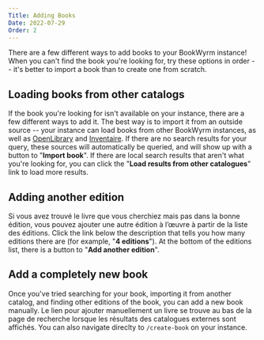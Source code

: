 ```yaml
---
Title: Adding Books
Date: 2022-07-29
Order: 2
---
```


There are a few different ways to add books to your BookWyrm instance! When you can't find the book you're looking for, try these options in order -- it's better to import a book than to create one from scratch.

## Loading books from other catalogs

If the book you're looking for isn't available on your instance, there are a few different ways to add it. The best way is to import it from an outside source -- your instance can load books from other BookWyrm instances, as well as [OpenLibrary](http://openlibrary.org/) and [Inventaire](http://inventaire.io/). If there are no search results for your query, these sources will automatically be queried, and will show up with a button to "**Import book**". If there are local search results that aren't what you're looking for, you can click the "**Load results from other catalogues**" link to load more results.


## Adding another edition

Si vous avez trouvé le livre que vous cherchiez mais pas dans la bonne édition, vous pouvez ajouter une autre édition à l’œuvre à partir de la liste des éditions. Click the link below the description that tells you how many editions there are (for example, "**4 editions**"). At the bottom of the editions list, there is a button to "**Add another edition**".

## Add a completely new book

Once you've tried searching for your book, importing it from another catalog, and finding other editions of the book, you can add a new book manually. Le lien pour ajouter manuellement un livre se trouve au bas de la page de recherche lorsque les résultats des catalogues externes sont affichés. You can also navigate direclty to `/create-book` on your instance.
